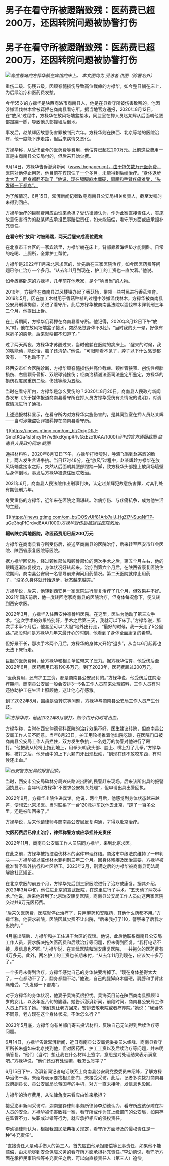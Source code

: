 # 男子在看守所被蹬踹致残：医药费已超200万，还因转院问题被协警打伤

# 男子在看守所被蹬踹致残：医药费已超200万，还因转院问题被协警打伤

![](https://inews.gtimg.com/om_bt/OEep2EHUwcqho2zHmbAVB35-I2LRJc2KoZ5Nk8cdjgP0MAA/1000)_高位截瘫的方䘵华躺在宾馆的床上。
本文图均为 受访者 供图（除署名外）_

重伤二级、伤残五级，因颈脊髓损伤导致高位截瘫的方䘵华，如今整日躺在床上，为后续治疗和医药费发愁。

今年55岁的方䘵华是陕西商洛市商南县人，他是在县看守所被伤害致残的。他因涉嫌滥伐林木曾被羁押在商南县看守所。据当地官方通报，2020年8月12日，在“放风”过程中，方禄华在放风场端盆接水，同监室在押人员赵某辉从后面朝他腰部蹬踹一脚，导致他头部撞墙后倒地。

事发后，赵某辉因故意伤害罪被判刑六年。方禄华则在陕西、北京等地的医院治疗，他一度能下床走路，但后来病情又恶化。

方䘵华称，从受伤至今的医药费等费用，他估算已超过200万元。此前这些费用一直是由商南县公安局付的，但后来开始欠费。

6月14日，方䘵华告诉澎湃新闻（www.thepaper.cn），由于拖欠数万元医药费，医院对他停止用药，他目前在宾馆住了一个多月，未能得到后续治疗。“身体退步太大了，翻身都翻不动了。”他说，现在腿脚麻木僵硬，肩膀和手臂疼痛难受，“头发碰一下都疼”。

为了解情况，6月15日，澎湃新闻记者致电商南县公安局相关负责人，截至发稿时未得到回应。

方䘵华治疗的巨额费用应由谁来承担？受访律师认为，作为此案直接责任人，实施故意伤害行为的赵某辉应承担民事赔偿责任，如未能赔偿，看守所方面或应承担补充责任。

**在看守所“放风”时被踢踹，两天后醒来成高位截瘫**

在北京市丰台区的一家宾馆里，方䘵华躺在床上，背部靠着海绵垫才能侧卧。日常的吃喝、上厕所，全靠护工帮忙。

方䘵华是2022年11月来北京求医的，曾先后在三家医院治疗，如今因医药费等问题已停止治疗一个多月。“从去年11月到现在，护工的工资也一直欠着。”他说。

如今瘫痪卧床的方䘵华，几年前在他老家，是个“响当当”的人物。

2016年，方䘵华在商南县过风楼镇办起了香菇场，带领一些村民进行香菇培育。2019年5月，因在加工木材用于香菇种植的过程中涉嫌滥伐林木，方䘵华被商南县公安局刑事拘留，关进了看守所。此后方䘵华被商南县法院以滥伐林木罪判刑三年二个月，他提出上诉。

在上诉期间，方䘵华仍羁押在商南县看守所。他记得，2020年8月12日下午“放风”时，他在放风场端盆子接水，突然感觉身体不对劲，“当时我的头一晕，好像有尿裤子的感觉，后来就啥都不知道了。”

过了两天两夜，方䘵华才苏醒过来，当时他躺在医院的病床上。“醒来的时候，我的嘴能动，能说话，脑子还清楚。”他说，“可眼睛看不见了，脖子以下什么感觉都没有，一下也动不了。”

经西安市红会医院诊断，方䘵华颈脊髓损伤并高位截瘫、颈椎管狭窄、创伤性颅脑损伤、右侧颧骨骨折、双眼球钝挫伤；经商洛精诚法医司法鉴定所鉴定，方䘵华的损伤程度属重伤二级，伤残等级为五级。

当时在看守所内，方䘵华是怎么受伤的？2020年8月20日，商南县人民政府新闻办发布《关于媒体报道商南县看守所在押人员方禄华受伤有关情况的说明》，对调查情况进行了通报。

上述通报材料显示，在看守所内对方䘵华实施伤害的，是其同监室在押人员赵某辉——当时涉嫌盗窃罪被羁押在商南县看守所。

![](https://inews.gtimg.com/om_bt/OcjgDflJ-
GmotKGa4sI5hxyfH7w6ikxKynpR4vGxEzx10AA/1000)_当年的官方通报截图 商南县人民政府网站 截图_

通报材料称，2020年8月12日下午，方禄华打喷嚏时，唾液飞溅到赵某辉的脸上，两人发生言语争执。当日17时48分，在“放风”过程中，赵某辉趁方禄华在放风场端盆接水之际，突然从后面朝其腰部蹬踹一脚，致方禄华头部撞上放风场墙壁后身体倒地。事发后方䘵华被送往医院救治。

2021年6月，商南县人民法院作出刑事判决，认定赵某辉犯故意伤害罪，对其判处有期徒刑六年。

身受重伤的方䘵华，近年来在医院之间辗转。治病疗伤、与疼痛抗争，成为他生活的主题。

![](https://inews.gtimg.com/om_bt/OOSvUIf81Arb7aiJ_HgZI7NSuqNfTP-
uGe3hqPfCrdvd8AA/1000)_方䘵华受伤后被送往医院救治。_

**辗转陕京两地医院，称医药费用已超200万元**

方䘵华在商南县看守所受伤后，被送至商南县的医院治疗，后来转至西安市红会医院、陕西省康复医院等医院。

据方䘵华回忆称，经过颈椎部位和颧骨部位的两次手术之后，第五个月左右，他的眼睛逐渐恢复视力，身体状况好转起来。治疗到第六个月后，在陕西省康复医院住院期间，商南县公安局一名领导前来询问用药情况。第二天医院就停止用药了，“没多久身体就开始退步，状态越来越差。”

方䘵华说，后来，他转到西安另一家医院进行康复治疗了几个月，但效果并不好。2021年国庆前后，他一度转回老家商南县的医院治疗，但身体每况愈下，便又转到西安求医。

2022年3月，方䘵华入住西安仲德骨科医院。在这里，医生为他动了第三次手术。“这次手术的效果特别好，手术之后第三天，我就可以下床了。”方䘵华说，那次手术半个月后，他甚至可以“大胆”地外出行走，“最好的时候，我一天走了5公里路。”那段时间是方䘵华几年来最开心的时刻，他看到了身体全面康复的希望。

但好景不长，那次手术两个月后，方䘵华的身体又开始“退步”，从当年6月起再也无法下床行走。

巨额的医药费用，给方䘵华和相关单位带来了压力。据方䘵华估算，他受伤后至2022年6月，医药费用已有190多万元。到了2023年，医药费超过200万元。

“医药费用，还有护工工资，都是商南县公安局付的。”方䘵华说，他受伤后住院治疗期间，商南县公安局一般会安排3—5名工作人员前来处理照料，工作人员有时还协助护工在生活上照顾他，这让他心存感激。

到了2022年8月，围绕是否转院等问题，方䘵华与商南县公安局工作人员产生分歧。

![](https://inews.gtimg.com/om_bt/Ozaot5yLM1wWMDfIF9Ei_6pP_ZC6QR361xft52rBdOFPUAA/1000)_方䘵华称，他因2022年8月被打，如今门牙仍时常出血。_

方䘵华称，当时在西安仲德骨科医院的治疗效果不好，医生建议转院，但商南县公安局工作人员不同意。当年8月23日，护工用轮椅推着他出院吃饭，在医院门口被商南县公安局工作人员拦住，双方发生争执，一名姓万的协警对他进行了殴打。“他把我从轮椅上拖到地上，用拳头朝我头部、脸上、嘴上打了几拳。”方䘵华称，被打之后，他牙齿中的上下六颗门牙出现松动，“到现在还不敢咬东西，有时候还出血。”

![](https://inews.gtimg.com/om_bt/OqjhssY0ZOb0bAzDQIVaQ5GU4WP4odq_l_q8TNRUHYeYgAA/1000)_西安警方出具的报警回执。_

当时，西安市公安局碑林分局兴庆路派出所的民警赶来现场。后来该所出具的报警回执显示，当年9月方䘵华“不要求公安机关处理”，但申请出具出警回执。

2022年9月，方䘵华出院住进宾馆。他说，两个月后，他感觉到身体状态越来越差，便想去北京求医。当时联系了一台120救护车送他去北京，“跑了一百多公里，还是被叫回来了。”

方䘵华说，后来他请律师与商南县公安局反复沟通，才得以赴京治疗。

**欠医药费后已停止治疗，律师称警方或应承担补充责任**

2022年11月，商南县公安局工作人员陪同方䘵华，来到北京求医。

在此之前，方䘵华被指控滥伐林木的案件审理终结。商洛市中级法院维持了一审判决——方䘵华被以滥伐林木罪判刑三年二个月。因身体残疾及医治需要，方䘵华被批准暂予监外执行和社区矫正。2023年2月，刑满之后的方䘵华被商南县司法局解除社区矫正。

在北京求医的前五个月，方䘵华先后到三家医院进行了治疗或康复。据其介绍，2023年3月中旬，他住进北京的宣武医院，在这里进行了手术。“五天动了两次手术。”他说，后来他转到了北京瑞安康复医院，商南县公安局工作人员向这两家医院交过共9万元医药费。

“后来欠医药费，医院就停止治疗了，只用麻药和安眠药，其他什么药都不用。”方䘵华称，他要求转院，医院因其欠费不让出院，“后来我打了110，警察来了后我才出院的。”

4月底出院后，方䘵华和护工住进丰台区的宾馆。他说，此后他联系商南县公安局工作人员，要求解决拖欠医药费和后续治疗等问题，但未得到回复。“我打电话不接，发信息也不回。”方䘵华说，在宣武医院和瑞安康复医院，一共拖欠的医药费有4万多元。此外，两名护工的工资也长期未付，“从去年11月到现在，应该欠十多万了。”

一个多月未得到治疗，方䘵华感觉自己的身体快要垮掉了。“现在身体差得太大了，一点都动不了了，翻身都翻不动。”他说，自己的腿脚麻木僵硬，肩膀和手臂疼痛难受，“头发碰一下都疼”。

对于方䘵华的身体状况，他妻子吴海英很担忧。吴海英目前在陕西商南县照顾10岁的女儿，以及年近八旬的婆婆。她告诉澎湃新闻，前段时间，商南县公安局工作人员上门找了她。“他们想让老方回来，安排去敬老院或者疗养院。”她说：“我当然不同意，老方现在这个身体状况，不治怎么行？”

2023年5月底，方䘵华向有关部门寄去投诉材料，反映自己无法得到后续治疗等问题。

6月14日，方䘵华告诉澎湃新闻，近日商南县公安局党委委员朱绍峰、商南县看守所所长朱盛如来北京找到他，但对医药费、护工工资以及后续治疗等问题，并未明确答复。“他们（当时）想让我在什么材料上签字，意思是对处理结果表示满意吧。”方䘵华说，“他们还没有处理嘛，我怎么签字？”

6月15日下午，澎湃新闻记者电话联系上商南县公安局党委委员朱绍峰，了解方䘵华治伤一事。朱绍峰表示要找相关部门，未接受采访。此后，记者多次拨打商南县政府副县长、县公安局局长蒋国年的手机，对方一直未接听，发信息也没回。

方䘵华的治疗费用，从法律角度来看应由谁来承担？

接受澎湃新闻采访时，湖南坚铮律师事务所律师李幼德认为，看守所应该保障在押人员的安全。方䘵华被伤害致残一案，看守所或作为其上级部门的公安局，如果存在监管不力、失职或过错等行为，就应承担相应的侵权责任。

李幼德律师认为，根据我国民法典相关规定，看守所方面涉及的侵权责任是一种“补充责任”。

“直接责任人是动手伤人的第三人，首先应由他承担赔偿等民事责任，如果他不能赔偿，由未能尽到安全保障义务的看守所方面承担补充责任。”李幼德说，看守所方面在承担民事赔偿等补充责任之后，可以向直接责任人（第三人）追偿。

